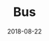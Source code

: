 ---
layout: post
title: Bus
image: /public/photos/medium/bus.jpeg
image-thumb: /public/photos/thumb/bus.jpg
caption: 
date: 2018-08-22
tags: []
---